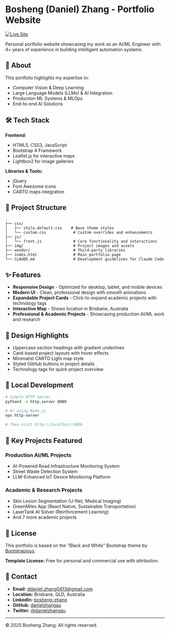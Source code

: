 # Bosheng (Daniel) Zhang - Portfolio Website

[![Live Site](https://img.shields.io/badge/Live-danielzhangau.github.io-blue)](https://danielzhangau.github.io/)

Personal portfolio website showcasing my work as an AI/ML Engineer with 4+ years of experience in building intelligent automation systems.

## 🚀 About

This portfolio highlights my expertise in:
- Computer Vision & Deep Learning
- Large Language Models (LLMs) & AI Integration
- Production ML Systems & MLOps
- End-to-end AI Solutions

## 🛠️ Tech Stack

**Frontend:**
- HTML5, CSS3, JavaScript
- Bootstrap 4 Framework
- Leaflet.js for interactive maps
- Lightbox2 for image galleries

**Libraries & Tools:**
- jQuery
- Font Awesome icons
- CARTO maps integration

## 📂 Project Structure

```
.
├── css/
│   ├── style.default.css    # Base theme styles
│   └── custom.css            # Custom overrides and enhancements
├── js/
│   └── front.js              # Core functionality and interactions
├── img/                      # Project images and assets
├── vendor/                   # Third-party libraries
├── index.html                # Main portfolio page
└── CLAUDE.md                 # Development guidelines for Claude Code
```

## ✨ Features

- **Responsive Design** - Optimized for desktop, tablet, and mobile devices
- **Modern UI** - Clean, professional design with smooth animations
- **Expandable Project Cards** - Click-to-expand academic projects with technology tags
- **Interactive Map** - Shows location in Brisbane, Australia
- **Professional & Academic Projects** - Showcasing production AI/ML work and research

## 🎨 Design Highlights

- Uppercase section headings with gradient underlines
- Card-based project layouts with hover effects
- Minimalist CARTO Light map style
- Styled GitHub buttons in project details
- Technology tags for quick project overview

## 🚀 Local Development

```bash
# Simple HTTP server
python3 -m http.server 8000

# Or using Node.js
npx http-server

# Then visit http://localhost:8000
```

## 📝 Key Projects Featured

### Production AI/ML Projects
- AI-Powered Road Infrastructure Monitoring System
- Street Waste Detection System
- LLM-Enhanced IoT Device Monitoring Platform

### Academic & Research Projects
- Skin Lesion Segmentation (U-Net, Medical Imaging)
- GreenMiles App (React Native, Sustainable Transportation)
- LaserTank AI Solver (Reinforcement Learning)
- And 7 more academic projects

## 📄 License

This portfolio is based on the "Black and White" Bootstrap theme by [Bootstrapious](https://bootstrapious.com/).

**Template License:** Free for personal and commercial use with attribution.

## 👤 Contact

- **Email:** ddaniel.zhang0413@gmail.com
- **Location:** Brisbane, QLD, Australia
- **LinkedIn:** [bosheng-zhang](https://www.linkedin.com/in/bosheng-zhang-7b7036149/)
- **GitHub:** [danielzhangau](https://github.com/danielzhangau)
- **Twitter:** [@danielzhangau](https://twitter.com/danielzhangau)

---

© 2025 Bosheng Zhang. All rights reserved.
